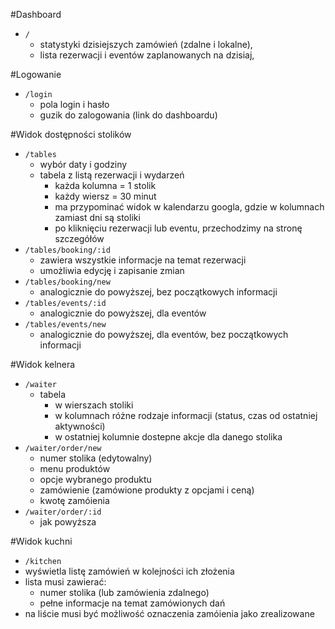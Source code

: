 #Dashboard

- `/`
  - statystyki dzisiejszych zamówień (zdalne i lokalne),
  - lista rezerwacji i eventów zaplanowanych na dzisiaj,

#Logowanie
- `/login`
  - pola login i hasło
  - guzik do zalogowania (link do dashboardu)

#Widok dostępności stolików
- `/tables`
  - wybór daty i godziny
  - tabela z listą rezerwacji i wydarzeń
    - każda kolumna = 1 stolik
    - każdy wiersz = 30 minut
    - ma przypominać widok w kalendarzu googla, gdzie w kolumnach zamiast dni są stoliki
    - po kliknięciu rezerwacji lub eventu, przechodzimy na stronę szczegółów
- `/tables/booking/:id`
  - zawiera wszystkie informacje na temat rezerwacji
  - umożliwia edycję i zapisanie zmian
- `/tables/booking/new`
  - analogicznie do powyższej, bez początkowych informacji
- `/tables/events/:id`
  - analogicznie do powyższej, dla eventów
- `/tables/events/new`
  - analogicznie do powyższej, dla eventów, bez początkowych informacji

#Widok kelnera
- `/waiter`
  - tabela
    - w wierszach stoliki
    - w kolumnach różne rodzaje informacji (status, czas od ostatniej aktywności)
    - w ostatniej kolumnie dostepne akcje dla danego stolika
- `/waiter/order/new`
  - numer stolika (edytowalny)
  - menu produktów
  - opcje wybranego produktu
  - zamówienie (zamówione produkty z opcjami i ceną)
  - kwotę zamóienia
- `/waiter/order/:id`
  - jak powyższa

#Widok kuchni
- `/kitchen`
- wyświetla listę zamówień w kolejności ich złożenia
- lista musi zawierać:
  - numer stolika (lub zamówienia zdalnego)
  - pełne informacje na temat zamówionych dań
- na liście musi być możliwość oznaczenia zamóienia jako zrealizowane
